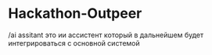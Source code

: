 # Hackathon-Outpeer
/ai assitant это ии ассистент который в дальнейшем будет интегрироваться с основной системой
